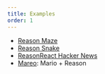 ```yaml
---
title: Examples
order: 1
---
```



- [Reason Maze](https://github.com/jaredly/reason-maze)
- [Reason Snake](https://github.com/rdavison/llama-snake/tree/master/websnake)
- [ReasonReact Hacker News](https://github.com/jsdf/reason-react-hacker-news)
- [Mareo](https://github.com/chenglou/Mareo): Mario + Reason
